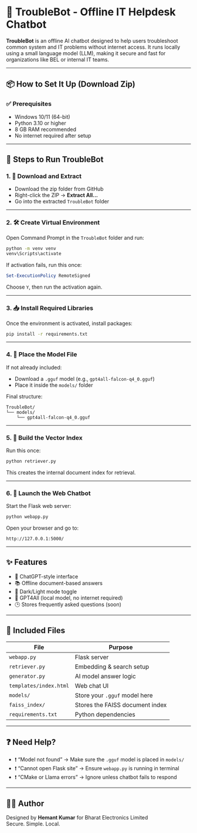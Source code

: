 # 🤖 TroubleBot - Offline IT Helpdesk Chatbot

**TroubleBot** is an offline AI chatbot designed to help users troubleshoot common system and IT problems without internet access. It runs locally using a small language model (LLM), making it secure and fast for organizations like BEL or internal IT teams.

---

## 📦 How to Set It Up (Download Zip)

### ✅ Prerequisites

- Windows 10/11 (64-bit)
- Python 3.10 or higher
- 8 GB RAM recommended
- No internet required after setup

---

## 🔧 Steps to Run TroubleBot

### 1. 🔽 Download and Extract

- Download the zip folder from GitHub
- Right-click the ZIP → **Extract All...**
- Go into the extracted `TroubleBot` folder

---

### 2. 🛠 Create Virtual Environment

Open Command Prompt in the `TroubleBot` folder and run:

```bash
python -m venv venv
venv\Scripts\activate
```

If activation fails, run this once:

```powershell
Set-ExecutionPolicy RemoteSigned
```

Choose `Y`, then run the activation again.

---

### 3. 📥 Install Required Libraries

Once the environment is activated, install packages:

```bash
pip install -r requirements.txt
```

---

### 4. 🧠 Place the Model File

If not already included:
- Download a `.gguf` model (e.g., `gpt4all-falcon-q4_0.gguf`)
- Place it inside the `models/` folder

Final structure:
```
TroubleBot/
└── models/
    └── gpt4all-falcon-q4_0.gguf
```

---

### 5. 🧱 Build the Vector Index

Run this once:

```bash
python retriever.py
```

This creates the internal document index for retrieval.

---

### 6. 🚀 Launch the Web Chatbot

Start the Flask web server:

```bash
python webapp.py
```

Open your browser and go to:

```
http://127.0.0.1:5000/
```

---

## ✨ Features

- 💬 ChatGPT-style interface
- 📚 Offline document-based answers
- 🌙 Dark/Light mode toggle
- 🧠 GPT4All (local model, no internet required)
- 🕒 Stores frequently asked questions (soon)

---

## 📁 Included Files

| File | Purpose |
|------|---------|
| `webapp.py` | Flask server |
| `retriever.py` | Embedding & search setup |
| `generator.py` | AI model answer logic |
| `templates/index.html` | Web chat UI |
| `models/` | Store your `.gguf` model here |
| `faiss_index/` | Stores the FAISS document index |
| `requirements.txt` | Python dependencies |

---

## ❓ Need Help?

- ❗ “Model not found” → Make sure the `.gguf` model is placed in `models/`
- ❗ “Cannot open Flask site” → Ensure `webapp.py` is running in terminal
- ❗ “CMake or Llama errors” → Ignore unless chatbot fails to respond

---

## 🙋‍♀️ Author

Designed by **Hemant Kumar** for Bharat Electronics Limited  
Secure. Simple. Local.
